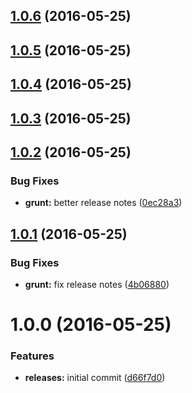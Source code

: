 <a name="1.0.6"></a>
## [1.0.6](https://github.com/hypeJunction/deploy_test/compare/1.0.5...v1.0.6) (2016-05-25)




<a name="1.0.5"></a>
## [1.0.5](https://github.com/hypeJunction/deploy_test/compare/1.0.4...v1.0.5) (2016-05-25)




<a name="1.0.4"></a>
## [1.0.4](https://github.com/hypeJunction/deploy_test/compare/1.0.3...v1.0.4) (2016-05-25)




<a name="1.0.3"></a>
## [1.0.3](https://github.com/hypeJunction/deploy_test/compare/1.0.2...v1.0.3) (2016-05-25)




<a name="1.0.2"></a>
## [1.0.2](https://github.com/hypeJunction/deploy_test/compare/1.0.1...v1.0.2) (2016-05-25)


### Bug Fixes

* **grunt:** better release notes ([0ec28a3](https://github.com/hypeJunction/deploy_test/commit/0ec28a3))



<a name="1.0.1"></a>
## [1.0.1](https://github.com/hypeJunction/deploy_test/compare/1.0.0...v1.0.1) (2016-05-25)


### Bug Fixes

* **grunt:** fix release notes ([4b06880](https://github.com/hypeJunction/deploy_test/commit/4b06880))



<a name="1.0.0"></a>
# 1.0.0 (2016-05-25)


### Features

* **releases:** initial commit ([d66f7d0](https://github.com/hypeJunction/deploy_test/commit/d66f7d0))



